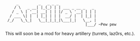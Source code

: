 	     _         _   _ _ _                 
	    / \   _ __| |_(_) | | ___ _ __ _   _ 
	   / _ \ | '__| __| | | |/ _ \ '__| | | |
	  / ___ \| |  | |_| | | |  __/ |  | |_| |
	 /_/   \_\_|   \__|_|_|_|\___|_|   \__, |
                                        |___/ ~Pew pew

This will soon be a mod for heavy artillery (turrets, laz0rs, etc.).